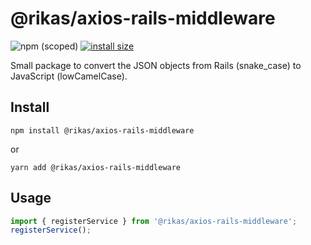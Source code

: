 # @rikas/axios-rails-middleware

![npm (scoped)](https://img.shields.io/npm/v/@rikas/axios-rails-middleware)
[![install size](https://packagephobia.now.sh/badge?p=@rikas/axios-rails-middleware)](https://packagephobia.now.sh/result?p=@rikas/axios-rails-middleware)

Small package to convert the JSON objects from Rails (snake_case) to JavaScript (lowCamelCase).

## Install

```
npm install @rikas/axios-rails-middleware
```

or

```
yarn add @rikas/axios-rails-middleware
```

## Usage

```javascript
import { registerService } from '@rikas/axios-rails-middleware';
registerService();
```
